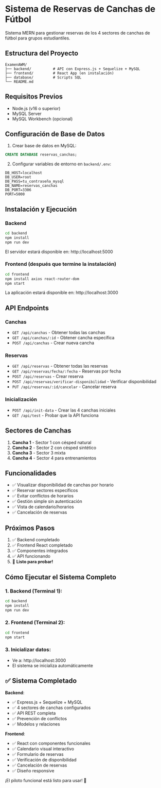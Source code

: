 # Sistema de Reservas de Canchas de Fútbol

Sistema MERN para gestionar reservas de los 4 sectores de canchas de fútbol para grupos estudiantiles.

## Estructura del Proyecto

```
ExamenAWM/
├── backend/          # API con Express.js + Sequelize + MySQL
├── frontend/         # React App (en instalación)
├── database/         # Scripts SQL
└── README.md
```

## Requisitos Previos

- Node.js (v16 o superior)
- MySQL Server
- MySQL Workbench (opcional)

## Configuración de Base de Datos

1. Crear base de datos en MySQL:
```sql
CREATE DATABASE reservas_canchas;
```

2. Configurar variables de entorno en `backend/.env`:
```
DB_HOST=localhost
DB_USER=root
DB_PASS=tu_contraseña_mysql
DB_NAME=reservas_canchas
DB_PORT=3306
PORT=5000
```

## Instalación y Ejecución

### Backend

```bash
cd backend
npm install
npm run dev
```

El servidor estará disponible en: http://localhost:5000

### Frontend (después que termine la instalación)

```bash
cd frontend
npm install axios react-router-dom
npm start
```

La aplicación estará disponible en: http://localhost:3000

## API Endpoints

### Canchas
- `GET /api/canchas` - Obtener todas las canchas
- `GET /api/canchas/:id` - Obtener cancha específica
- `POST /api/canchas` - Crear nueva cancha

### Reservas
- `GET /api/reservas` - Obtener todas las reservas
- `GET /api/reservas/fecha/:fecha` - Reservas por fecha
- `POST /api/reservas` - Crear reserva
- `POST /api/reservas/verificar-disponibilidad` - Verificar disponibilidad
- `PUT /api/reservas/:id/cancelar` - Cancelar reserva

### Inicialización
- `POST /api/init-data` - Crear las 4 canchas iniciales
- `GET /api/test` - Probar que la API funciona

## Sectores de Canchas

1. **Cancha 1** - Sector 1 con césped natural
2. **Cancha 2** - Sector 2 con césped sintético  
3. **Cancha 3** - Sector 3 mixta
4. **Cancha 4** - Sector 4 para entrenamientos

## Funcionalidades

- ✅ Visualizar disponibilidad de canchas por horario
- ✅ Reservar sectores específicos
- ✅ Evitar conflictos de horarios
- ✅ Gestión simple sin autenticación
- ✅ Vista de calendario/horarios
- ✅ Cancelación de reservas

## Próximos Pasos

1. ✅ Backend completado
2. ✅ Frontend React completado
3. ✅ Componentes integrados
4. ✅ API funcionando
5. 🔄 **Listo para probar!**

## Cómo Ejecutar el Sistema Completo

### 1. Backend (Terminal 1):
```bash
cd backend
npm install
npm run dev
```

### 2. Frontend (Terminal 2):
```bash
cd frontend
npm start
```

### 3. Inicializar datos:
- Ve a: http://localhost:3000
- El sistema se inicializa automáticamente

## ✅ Sistema Completado

**Backend**:
- ✅ Express.js + Sequelize + MySQL
- ✅ 4 sectores de canchas configurados
- ✅ API REST completa
- ✅ Prevención de conflictos
- ✅ Modelos y relaciones

**Frontend**:
- ✅ React con componentes funcionales
- ✅ Calendario visual interactivo
- ✅ Formulario de reservas
- ✅ Verificación de disponibilidad
- ✅ Cancelación de reservas
- ✅ Diseño responsive

¡El piloto funcional está listo para usar! 🚀